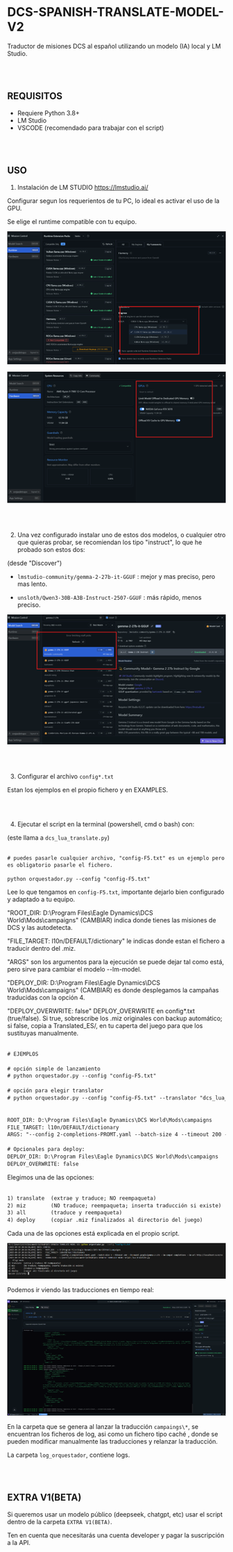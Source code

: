 # DCS-SPANISH-TRANSLATE-MODEL-V2

Traductor de misiones DCS al español utilizando un modelo (IA) local y LM Studio.

<br>
<br>

## REQUISITOS

- Requiere Python 3.8+
- LM Studio
- VSCODE (recomendado para trabajar con el script)

<br>
<br>

## USO

1. Instalación de LM STUDIO https://lmstudio.ai/

Configurar segun los requerientos de tu PC, lo ideal es activar el uso de la GPU.

Se elige el runtime compatible con tu equipo.


![alt text](images/1_LM_runtime.png)

![alt text](images/2_LM_hardware.png)


<br>
<br>

2. Una vez configurado instalar uno de estos dos modelos, o cualquier otro que quieras probar, se recomiendan los tipo "instruct", lo que he probado son estos dos:

(desde "Discover")

- `lmstudio-community/gemma-2-27b-it-GGUF` : mejor y mas preciso, pero mas lento.

- `unsloth/Qwen3-30B-A3B-Instruct-2507-GGUF` : más rápido, menos preciso.

![alt text](images/3_LM_search.png)

<br>
<br>

3. Configurar el archivo `config*.txt`

Estan los ejemplos en el propio fichero y en EXAMPLES.

<br>
<br>

4. Ejecutar el script en la terminal (powershell, cmd o bash) con:

(este llama a `dcs_lua_translate.py`)

```

# puedes pasarle cualquier archivo, "config-F5.txt" es un ejemplo pero es obligatorio pasarle el fichero.

python orquestador.py --config "config-F5.txt"

```

Lee lo que tengamos en `config-F5.txt`, importante dejarlo bien configurado y adaptado a tu equipo.

"ROOT_DIR: D:\Program Files\Eagle Dynamics\DCS World\Mods\campaigns" (CAMBIAR) indica donde tienes las misiones de DCS y las autodetecta.

"FILE_TARGET: l10n/DEFAULT/dictionary" le indicas donde estan el fichero a traducir dentro del .miz.

"ARGS" son los argumentos para la ejecución se puede dejar tal como está, pero sirve  para cambiar el modelo --lm-model.

"DEPLOY_DIR: D:\Program Files\Eagle Dynamics\DCS World\Mods\campaigns" (CAMBIAR) es donde desplegamos la campañas traducidas con la opción 4.

"DEPLOY_OVERWRITE: false" DEPLOY_OVERWRITE en config*.txt (true/false). Si true, sobrescribe los .miz originales con backup automático; si false, copia a Translated_ES/, en tu caperta del juego para que los sustituyas manualmente.

```txt

# EJEMPLOS

# opción simple de lanzamiento
# python orquestador.py --config "config-F5.txt"

# opción para elegir translator 
# python orquestador.py --config "config-F5.txt" --translator "dcs_lua_translate.py"


ROOT_DIR: D:\Program Files\Eagle Dynamics\DCS World\Mods\campaigns
FILE_TARGET: l10n/DEFAULT/dictionary
ARGS: "--config 2-completions-PROMT.yaml --batch-size 4 --timeout 200 --lm-model google/gemma-2-27b --lm-compat completions --lm-url http://localhost:1234/v1"

# Opcionales para deploy:
DEPLOY_DIR: D:\Program Files\Eagle Dynamics\DCS World\Mods\campaigns
DEPLOY_OVERWRITE: false

```

Elegimos una de las opciones:

```txt

1) translate  (extrae y traduce; NO reempaqueta)
2) miz        (NO traduce; reempaqueta; inserta traducción si existe)
3) all        (traduce y reempaqueta)
4) deploy     (copiar .miz finalizados al directorio del juego)

```

Cada una de las opciones está explicada en el propio script.

![alt text](images/4_terminal.png)

Podemos ir viendo las traducciones en tiempo real:

![alt text](images/5_LM_developer.png)

En la carpeta que se genera al lanzar la traducción `campaings\*`, se encuentran los ficheros de log, asi como un fichero tipo caché , donde se pueden modificar manualmente las traducciones y relanzar la traducción.

La carpeta `log_orquestador`, contiene logs.

<br>
<br>

## EXTRA V1(BETA)

Si queremos usar un modelo público (deepseek, chatgpt, etc) usar el script dentro de la carpeta `EXTRA V1(BETA)`.

Ten en cuenta que necesitarás una cuenta developer y pagar la suscripción a la API.
